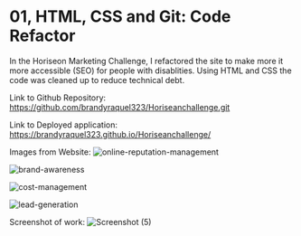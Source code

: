 # 01, HTML, CSS and Git: Code Refactor

In the Horiseon Marketing Challenge, I refactored the site to make more it more accessible (SEO) for people with disablities. Using HTML and CSS the code was cleaned up to reduce technical debt. 





Link to Github Repository:
https://github.com/brandyraquel323/Horiseanchallenge.git


Link to Deployed application:
https://brandyraquel323.github.io/Horiseanchallenge/




Images from Website:
![online-reputation-management](https://user-images.githubusercontent.com/93727046/143722099-126a88d7-5b3c-4e58-a1d3-e482f624b936.jpg)

![brand-awareness](https://user-images.githubusercontent.com/93727046/143722236-73172bd6-9e3c-4cbf-aca5-d542c2702b9d.png)

![cost-management](https://user-images.githubusercontent.com/93727046/143722247-cf5222f7-7ce2-4fcd-b029-5b4b6150bed7.png)

![lead-generation](https://user-images.githubusercontent.com/93727046/143722251-0fe0d7f9-1111-4ccb-8d62-ddc4951434b3.png)




Screenshot of work:
![Screenshot (5)](https://user-images.githubusercontent.com/93727046/143720826-15308bb9-889a-4bf5-8706-c03c5460c447.png)
